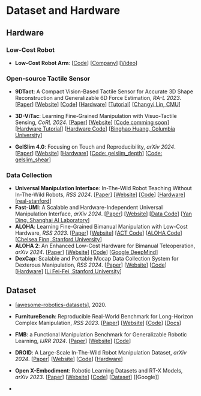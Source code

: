 # Dataset and Hardware

## Hardware

### Low-Cost Robot

- **Low-Cost Robot Arm**: [[Code](https://github.com/AlexanderKoch-Koch/low_cost_robot)] [[Company](https://tau-robotics.com/robots)] [[Video](https://youtu.be/RckrXOEoWrk)]

### Open-source Tactile Sensor

- **9DTact**: A Compact Vision-Based Tactile Sensor for Accurate 3D Shape Reconstruction and Generalizable 6D Force Estimation, *RA-L 2023*. [[Paper](https://arxiv.org/abs/2308.14277)] [[Website](https://linchangyi1.github.io/9DTact/)] [[Code](https://github.com/linchangyi1/9DTact)] [[Hardware](https://github.com/linchangyi1/9DTact)] [[Tutorial](https://www.bilibili.com/video/BV1sj42197HJ/?share_source=copy_web)] [[Changyi Lin, CMU](https://linchangyi1.github.io/)]

- **3D-ViTac**: Learning Fine-Grained Manipulation with Visuo-Tactile Sensing, *CoRL 2024*. [[Paper](https://arxiv.org/abs/2410.24091)] [[Website](https://binghao-huang.github.io/3D-ViTac/)] [[Code comming soon]()] [[Hardware Tutorial](https://docs.google.com/document/d/1XGyn-iV_wzRmcMIsyS3kwcrjxbnvblZAyigwbzDsX-E/edit?tab=t.0#heading=h.ny8zu0pq9mxy)] [[Hardware Code](https://github.com/binghao-huang/3D-ViTac_Tactile_Hardware)]  [[Binghao Huang, Columbia University](https://binghao-huang.github.io/)]
- **GelSlim 4.0**: Focusing on Touch and Reproducibility, *arXiv 2024*. [[Paper](https://arxiv.org/abs/2409.19770)] [[Website](https://www.mmintlab.com/research/gelslim-4-0/)] [[Hardware](https://github.com/MMintLab/gelslim_hardware)] [[Code: gelslim_depth](https://github.com/MMintLab/gelslim_depth)] [[Code: gelslim_shear](https://github.com/MMintLab/gelslim_shear)]

###  Data Collection

- **Universal Manipulation Interface**: In-The-Wild Robot Teaching Without In-The-Wild Robots, *RSS 2024*. [[Paper](https://arxiv.org/abs/2402.10329)] [[Website](https://umi-gripper.github.io/)] [[Code](https://github.com/real-stanford/universal_manipulation_interface)] [[Hardware](https://docs.google.com/document/d/1TPYwV9sNVPAi0ZlAupDMkXZ4CA1hsZx7YDMSmcEy6EU/edit?tab=t.0#heading=h.5k5vwx2iqjqg)] [[real-stanford](https://github.com/real-stanford)]
- **Fast-UMI**: A Scalable and Hardware-Independent Universal Manipulation Interface, *arXiv 2024*. [[Paper](https://arxiv.org/abs/2409.19499)] [[Website](https://fastumi.com/)] [[Data Code](https://github.com/YdingTeam/FastUMI_Data)] [[Yan Ding, Shanghai AI Laboratory](https://yding25.com/)]
- **ALOHA**: Learning Fine-Grained Bimanual Manipulation with Low-Cost Hardware, *RSS 2023*. [[Paper](https://arxiv.org/abs/2304.13705)] [[Website](https://tonyzhaozh.github.io/aloha/)] [[ACT Code](https://github.com/tonyzhaozh/act)] [[ALOHA Code](https://github.com/tonyzhaozh/aloha)] [[Chelsea Finn, Stanford University](https://ai.stanford.edu/~cbfinn/)]
- **ALOHA 2**: An Enhanced Low-Cost Hardware for Bimanual Teleoperation, *arXiv 2024*. [[Paper](https://arxiv.org/abs/2405.02292)] [[Website](https://aloha-2.github.io/)] [[Code](https://github.com/tonyzhaozh/aloha/tree/main/aloha2)] [[Google DeepMind](https://deepmind.google/discover/blog/)]
- **DexCap**: Scalable and Portable Mocap Data Collection System for Dexterous Manipulation, *RSS 2024*. [[Paper](https://arxiv.org/abs/2403.07788)] [[Website](https://dex-cap.github.io/)] [[Code](https://github.com/j96w/DexCap)] [[Hardware](https://docs.google.com/document/d/1ANxSA_PctkqFf3xqAkyktgBgDWEbrFK7b1OnJe54ltw/edit?tab=t.0#heading=h.yxlxo67jgfyx)] [[Li Fei-Fei, Stanford University](https://profiles.stanford.edu/fei-fei-li)]

## Dataset

- [[awesome-robotics-datasets](https://github.com/mint-lab/awesome-robotics-datasets)], 2020.

- **FurnitureBench**: Reproducible Real-World Benchmark for Long-Horizon Complex Manipulation, *RSS 2023*. [[Paper](https://arxiv.org/abs/2305.12821)] [[Website](https://clvrai.github.io/furniture-bench/)] [[Code](https://github.com/clvrai/furniture-bench)] [[Docs](https://clvrai.github.io/furniture-bench/docs/index.html)]

- **FMB**: a Functional Manipulation Benchmark for Generalizable Robotic Learning, *IJRR 2024*. [[Paper](https://arxiv.org/abs/2401.08553)] [[Website](https://functional-manipulation-benchmark.github.io/)] [[Code](https://github.com/rail-berkeley/fmb)]

- **DROID**: A Large-Scale In-The-Wild Robot Manipulation Dataset, *arXiv 2024*. [[Paper](https://arxiv.org/abs/2403.12945)] [[Website](https://droid-dataset.github.io/)] [[Code](https://github.com/droid-dataset/droid_policy_learning)] [[Hardware](https://github.com/droid-dataset/droid)]
- **Open X-Embodiment**: Robotic Learning Datasets and RT-X Models, *arXiv 2023*. [[Paper](https://arxiv.org/abs/2310.08864)] [[Website](https://robotics-transformer-x.github.io/)] [[Code](https://github.com/google-deepmind/open_x_embodiment)] [[Dataset](https://docs.google.com/spreadsheets/d/1rPBD77tk60AEIGZrGSODwyyzs5FgCU9Uz3h-3_t2A9g/edit#gid=0)] [[Google]]
- 